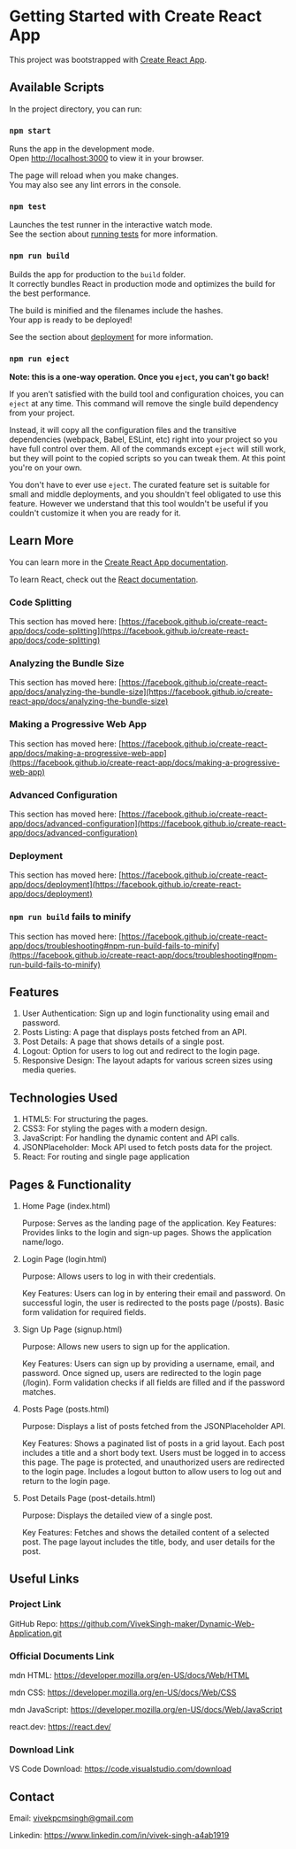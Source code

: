 # Getting Started with Create React App

This project was bootstrapped with [Create React App](https://github.com/facebook/create-react-app).

## Available Scripts

In the project directory, you can run:

### `npm start`

Runs the app in the development mode.\
Open [http://localhost:3000](http://localhost:3000) to view it in your browser.

The page will reload when you make changes.\
You may also see any lint errors in the console.

### `npm test`

Launches the test runner in the interactive watch mode.\
See the section about [running tests](https://facebook.github.io/create-react-app/docs/running-tests) for more information.

### `npm run build`

Builds the app for production to the `build` folder.\
It correctly bundles React in production mode and optimizes the build for the best performance.

The build is minified and the filenames include the hashes.\
Your app is ready to be deployed!

See the section about [deployment](https://facebook.github.io/create-react-app/docs/deployment) for more information.

### `npm run eject`

**Note: this is a one-way operation. Once you `eject`, you can't go back!**

If you aren't satisfied with the build tool and configuration choices, you can `eject` at any time. This command will remove the single build dependency from your project.

Instead, it will copy all the configuration files and the transitive dependencies (webpack, Babel, ESLint, etc) right into your project so you have full control over them. All of the commands except `eject` will still work, but they will point to the copied scripts so you can tweak them. At this point you're on your own.

You don't have to ever use `eject`. The curated feature set is suitable for small and middle deployments, and you shouldn't feel obligated to use this feature. However we understand that this tool wouldn't be useful if you couldn't customize it when you are ready for it.

## Learn More

You can learn more in the [Create React App documentation](https://facebook.github.io/create-react-app/docs/getting-started).

To learn React, check out the [React documentation](https://reactjs.org/).

### Code Splitting

This section has moved here: [https://facebook.github.io/create-react-app/docs/code-splitting](https://facebook.github.io/create-react-app/docs/code-splitting)

### Analyzing the Bundle Size

This section has moved here: [https://facebook.github.io/create-react-app/docs/analyzing-the-bundle-size](https://facebook.github.io/create-react-app/docs/analyzing-the-bundle-size)

### Making a Progressive Web App

This section has moved here: [https://facebook.github.io/create-react-app/docs/making-a-progressive-web-app](https://facebook.github.io/create-react-app/docs/making-a-progressive-web-app)

### Advanced Configuration

This section has moved here: [https://facebook.github.io/create-react-app/docs/advanced-configuration](https://facebook.github.io/create-react-app/docs/advanced-configuration)

### Deployment

This section has moved here: [https://facebook.github.io/create-react-app/docs/deployment](https://facebook.github.io/create-react-app/docs/deployment)

### `npm run build` fails to minify

This section has moved here: [https://facebook.github.io/create-react-app/docs/troubleshooting#npm-run-build-fails-to-minify](https://facebook.github.io/create-react-app/docs/troubleshooting#npm-run-build-fails-to-minify)

## Features
1. User Authentication: Sign up and login functionality using email and password.
2. Posts Listing: A page that displays posts fetched from an API.
3. Post Details: A page that shows details of a single post.
4. Logout: Option for users to log out and redirect to the login page.
5. Responsive Design: The layout adapts for various screen sizes using media queries.

## Technologies Used
1. HTML5: For structuring the pages.
2. CSS3: For styling the pages with a modern design.
3. JavaScript: For handling the dynamic content and API calls.
4. JSONPlaceholder: Mock API used to fetch posts data for the project.
5. React: For routing and single page application

## Pages & Functionality
1. Home Page (index.html)

    Purpose: Serves as the landing page of the application.
    Key Features:
        Provides links to the login and sign-up pages.
        Shows the application name/logo.

2. Login Page (login.html)

    Purpose: Allows users to log in with their credentials.
   
    Key Features:
        Users can log in by entering their email and password.
        On successful login, the user is redirected to the posts page (/posts).
        Basic form validation for required fields.

4. Sign Up Page (signup.html)

    Purpose: Allows new users to sign up for the application.
   
    Key Features:
        Users can sign up by providing a username, email, and password.
        Once signed up, users are redirected to the login page (/login).
        Form validation checks if all fields are filled and if the password matches.

6. Posts Page (posts.html)

    Purpose: Displays a list of posts fetched from the JSONPlaceholder API.
   
    Key Features:
        Shows a paginated list of posts in a grid layout.
        Each post includes a title and a short body text.
        Users must be logged in to access this page. The page is protected, and unauthorized users are redirected to the login page.
        Includes a logout button to allow users to log out and return to the login page.

8. Post Details Page (post-details.html)

    Purpose: Displays the detailed view of a single post.
   
    Key Features:
        Fetches and shows the detailed content of a selected post.
        The page layout includes the title, body, and user details for the post.

## Useful Links
### Project Link

GitHub Repo: https://github.com/VivekSingh-maker/Dynamic-Web-Application.git


### Official Documents Link

mdn HTML: https://developer.mozilla.org/en-US/docs/Web/HTML

mdn CSS: https://developer.mozilla.org/en-US/docs/Web/CSS

mdn JavaScript: https://developer.mozilla.org/en-US/docs/Web/JavaScript

react.dev: https://react.dev/


### Download Link

VS Code Download: https://code.visualstudio.com/download

## Contact

Email: vivekpcmsingh@gmail.com

Linkedin: https://www.linkedin.com/in/vivek-singh-a4ab1919
